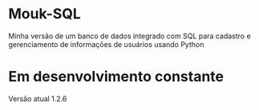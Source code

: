 # Mouk-SQL
Minha versão de um banco de dados integrado com SQL para cadastro e gerenciamento de informações de usuários usando Python

# Em desenvolvimento constante
Versão atual 1.2.6
